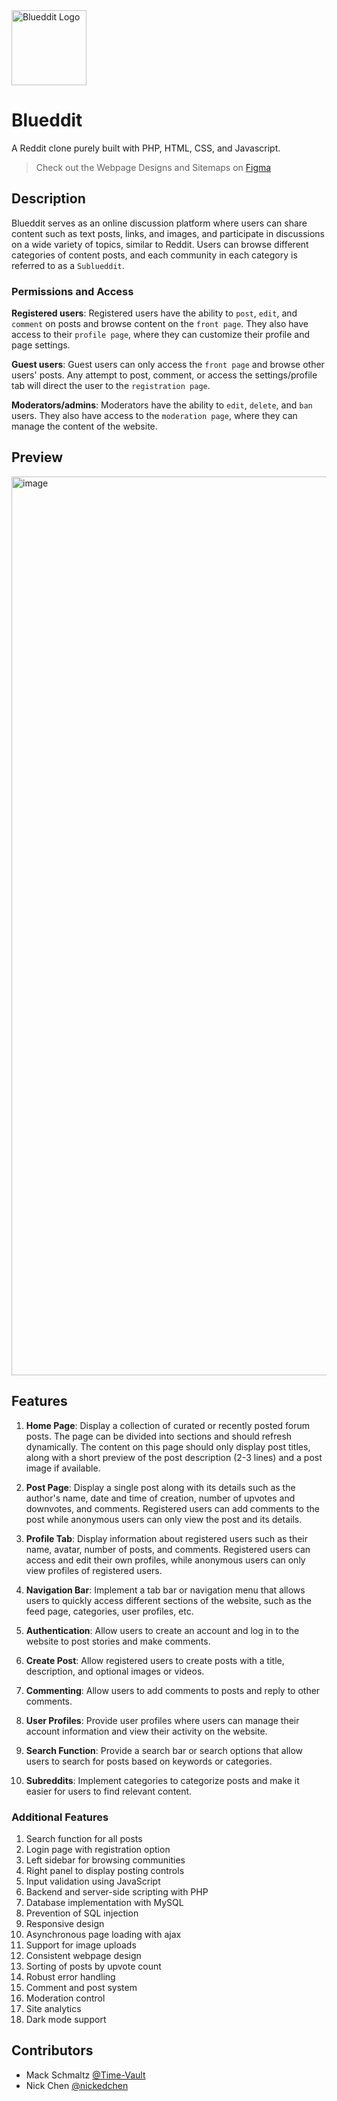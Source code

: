 <picture>
  <img src="https://user-images.githubusercontent.com/88886207/230703613-26b3d5a3-7cfb-4465-b202-f28d30fe69b7.svg" alt="Blueddit Logo" height="120">
</picture>

# Blueddit

A Reddit clone purely built with PHP, HTML, CSS, and Javascript.

> Check out the Webpage Designs and Sitemaps on [Figma](https://www.figma.com/file/GZYqqk1sMZQ3e82bNPe0B5/Blueddit?node-id=0%3A1&t=lmrhMjvuA7q9unWG-1)

## Description

Blueddit serves as an online discussion platform where users can share content such as text posts, links, and images, and participate in discussions on a wide variety of topics, similar to Reddit. Users can browse different categories of content posts, and each community in each category is referred to as a `Sublueddit`.


### Permissions and Access

**Registered users**: Registered users have the ability to `post`, `edit`, and `comment` on posts and browse content on the `front page`. They also have access to their `profile page`, where they can customize their profile and page settings.

**Guest users**: Guest users can only access the `front page` and browse other users' posts. Any attempt to post, comment, or access the settings/profile tab will direct the user to the `registration page`.

**Moderators/admins**: Moderators have the ability to `edit`, `delete`, and `ban` users. They also have access to the `moderation page`, where they can manage the content of the website.


## Preview

<img width="1438" alt="image" src="https://user-images.githubusercontent.com/88886207/230703177-e242dc9a-52ad-44b3-aaeb-977f06c12cb8.png">

## Features

1. **Home Page**: Display a collection of curated or recently posted forum posts. The page can be divided into sections and should refresh dynamically. The content on this page should only display post titles, along with a short preview of the post description (2-3 lines) and a post image if available.

2. **Post Page**: Display a single post along with its details such as the author's name, date and time of creation, number of upvotes and downvotes, and comments. Registered users can add comments to the post while anonymous users can only view the post and its details.

3. **Profile Tab**: Display information about registered users such as their name, avatar, number of posts, and comments. Registered users can access and edit their own profiles, while anonymous users can only view profiles of registered users.

4. **Navigation Bar**: Implement a tab bar or navigation menu that allows users to quickly access different sections of the website, such as the feed page, categories, user profiles, etc.

5. **Authentication**: Allow users to create an account and log in to the website to post stories and make comments.

6. **Create Post**: Allow registered users to create posts with a title, description, and optional images or videos.

7. **Commenting**: Allow users to add comments to posts and reply to other comments.

8. **User Profiles**: Provide user profiles where users can manage their account information and view their activity on the website.

9. **Search Function**: Provide a search bar or search options that allow users to search for posts based on keywords or categories.

10. **Subreddits**: Implement categories to categorize posts and make it easier for users to find relevant content.

### Additional Features

1. Search function for all posts
2. Login page with registration option
3. Left sidebar for browsing communities
4. Right panel to display posting controls
5. Input validation using JavaScript
6. Backend and server-side scripting with PHP
7. Database implementation with MySQL
8. Prevention of SQL injection
9. Responsive design
10. Asynchronous page loading with ajax
11. Support for image uploads
12. Consistent webpage design
13. Sorting of posts by upvote count
14. Robust error handling
15. Comment and post system
16. Moderation control
17. Site analytics
18. Dark mode support


## Contributors

- Mack Schmaltz  [@Time-Vault](https://github.com/Time-Vault)
- Nick Chen  [@nickedchen](https://github.com/nickedchen)
